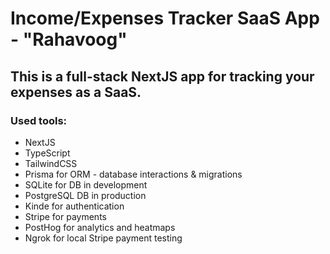 # Income/Expenses Tracker SaaS App - "Rahavoog"

## This is a full-stack NextJS app for tracking your expenses as a SaaS. 

### Used tools:

* NextJS
* TypeScript
* TailwindCSS
* Prisma for ORM - database interactions & migrations
* SQLite for DB in development
* PostgreSQL DB in production
* Kinde for authentication
* Stripe for payments
* PostHog for analytics and heatmaps
* Ngrok for local Stripe payment testing
